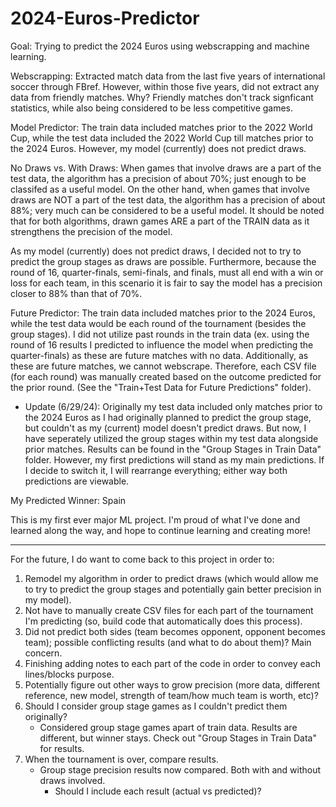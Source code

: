 # 2024-Euros-Predictor
Goal: Trying to predict the 2024 Euros using webscrapping and machine learning.

Webscrapping: Extracted match data from the last five years of international soccer through FBref. However, within those five years, did not extract any data from friendly matches. Why? Friendly matches don't track signficant statistics, while also being considered to be less competitive games.

Model Predictor: The train data included matches prior to the 2022 World Cup, while the test data included the 2022 World Cup till matches prior to the 2024 Euros. However, my model (currently) does not predict draws. 

No Draws vs. With Draws: When games that involve draws are a part of the test data, the algorithm has a precision of about 70%; just enough to be classifed as a useful model. On the other hand, when games that involve draws are NOT a part of the test data, the algorithm has a precision of about 88%; very much can be considered to be a useful model. It should be noted that for both algorithms, drawn games ARE a part of the TRAIN data as it strengthens the precision of the model.

As my model (currently) does not predict draws, I decided not to try to predict the group stages as draws are possible. Furthermore, because the round of 16, quarter-finals, semi-finals, and finals, must all end with a win or loss for each team, in this scenario it is fair to say the model has a precision closer to 88% than that of 70%. 

Future Predictor: The train data included matches prior to the 2024 Euros, while the test data would be each round of the tournament (besides the group stages). I did not utilize past rounds in the train data (ex. using the round of 16 results I predicted to influence the model when predicting the quarter-finals) as these are future matches with no data. Additionally, as these are future matches, we cannot webscrape. Therefore, each CSV file (for each round) was manually created based on the outcome predicted for the prior round. (See the "Train+Test Data for Future Predictions" folder).
   - Update (6/29/24): Originally my test data included only matches prior to the 2024 Euros 
     as I had originally planned to predict the group stage, but couldn't as my (current) 
     model doesn't predict draws. But now, I have seperately utilized the group stages within       my test data alongside prior matches. Results can be found in the "Group Stages in Train       Data" folder. However, my first predictions will stand as my main predictions. If I 
     decide to switch it, I will rearrange everything; either way both predictions are 
     viewable.

My Predicted Winner: Spain

This is my first ever major ML project. I'm proud of what I've done and learned along the way, and hope to continue learning and creating more!

-----------------------------------------------------------------------------------------------

For the future, I do want to come back to this project in order to:
1. Remodel my algorithm in order to predict draws (which would allow me to try to predict the group stages and potentially gain better precision in my model).
2. Not have to manually create CSV files for each part of the tournament I'm predicting (so, build code that automatically does this process).
3. Did not predict both sides (team becomes opponent, opponent becomes team); possible conflicting results (and what to do about them)? Main concern.
4. Finishing adding notes to each part of the code in order to convey each lines/blocks purpose.
5. Potentially figure out other ways to grow precision (more data, different reference, new model, strength of team/how much team is worth, etc)?
6. Should I consider group stage games as I couldn't predict them originally?
   - Considered group stage games apart of train data. Results are different, but winner 
     stays. Check out "Group Stages in Train Data" for results.
7. When the tournament is over, compare results.
   - Group stage precision results now compared. Both with and without draws involved.
     - Should I include each result (actual vs predicted)?
